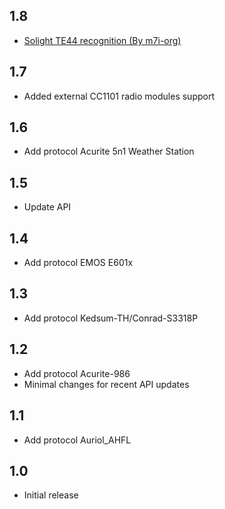 ## 1.8
 - [Solight TE44 recognition (By m7i-org)](https://github.com/Next-Flip/Momentum-Firmware/pull/183)
## 1.7
 - Added external CC1101 radio modules support
## 1.6
 - Add protocol Acurite 5n1 Weather Station
## 1.5
 - Update API
## 1.4
 - Add protocol EMOS E601x
## 1.3
 - Add protocol Kedsum-TH/Conrad-S3318P
## 1.2
 - Add protocol Acurite-986
 - Minimal changes for recent API updates
## 1.1
 - Add protocol Auriol_AHFL
## 1.0
 - Initial release
